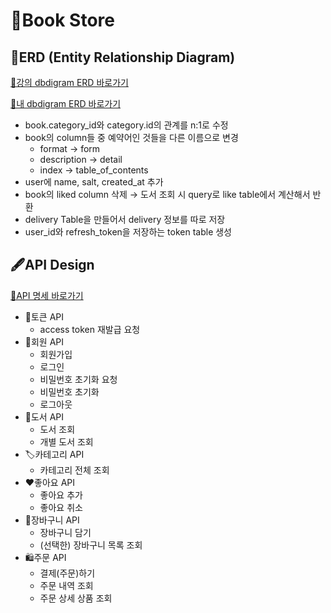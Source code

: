 # 📖Book Store
## 🎨ERD (Entity Relationship Diagram)

[🔗강의 dbdigram ERD 바로가기](https://dbdiagram.io/d/songa-Book-Shop-ERD-658e846789dea62799b88dc3)

[🔗내 dbdigram ERD 바로가기](https://dbdiagram.io/d/Book-Store-658d66ff89dea62799ace992)

- book.category_id와 category.id의 관계를 n:1로 수정
- book의 column들 중 예약어인 것들을 다른 이름으로 변경
    - format → form
    - description → detail
    - index → table_of_contents
- user에 name, salt, created_at 추가
- book의 liked column 삭제 → 도서 조회 시 query로 like table에서 계산해서 반환
- delivery Table을 만들어서 delivery 정보를 따로 저장
- user_id와 refresh_token을 저장하는 token table 생성

## 🖋️API Design
[🔗API 명세 바로가기](https://do0ori.notion.site/0787440aa79f4091902a0d4eadb5c009?v=1f96b9f02a704ea88a75567746da1499&pvs=4)

- 🔑토큰 API
    - access token 재발급 요청
- 👤회원 API
    - 회원가입
    - 로그인
    - 비밀번호 초기화 요청
    - 비밀번호 초기화
    - 로그아웃
- 📖도서 API
    - 도서 조회
    - 개별 도서 조회
- 🏷️카테고리 API
    - 카테고리 전체 조회
- ❤️좋아요 API
    - 좋아요 추가
    - 좋아요 취소
- 🛒장바구니 API
    - 장바구니 담기
    - (선택한) 장바구니 목록 조회
- 🛍️주문 API
    - 결제(주문)하기
    - 주문 내역 조회
    - 주문 상세 상품 조회

